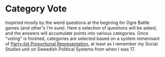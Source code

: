 # Category Vote

Inspiried mostly by the weird questions at the begining for Ogre Battle games (and other's I'm sure). Here a selection of questions will be asked, and the answers will accumulate points into various categories. Once "voting" is finished, categories are selected based on a system remenisant of [Party-list Proportional Representation](https://en.wikipedia.org/wiki/Party-list_proportional_representation), at least as I remember my Social Studies unit on Sweedish Political Systems from when I was 17.
